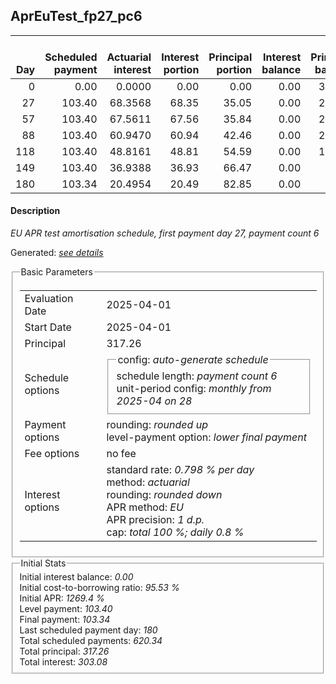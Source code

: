 <h2>AprEuTest_fp27_pc6</h2>
<table>
    <thead style="vertical-align: bottom;">
        <th style="text-align: right;">Day</th>
        <th style="text-align: right;">Scheduled payment</th>
        <th style="text-align: right;">Actuarial interest</th>
        <th style="text-align: right;">Interest portion</th>
        <th style="text-align: right;">Principal portion</th>
        <th style="text-align: right;">Interest balance</th>
        <th style="text-align: right;">Principal balance</th>
        <th style="text-align: right;">Total actuarial interest</th>
        <th style="text-align: right;">Total interest</th>
        <th style="text-align: right;">Total principal</th>
    </thead>
    <tr style="text-align: right;">
        <td class="ci00">0</td>
        <td class="ci01" style="white-space: nowrap;">0.00</td>
        <td class="ci02">0.0000</td>
        <td class="ci03">0.00</td>
        <td class="ci04">0.00</td>
        <td class="ci05">0.00</td>
        <td class="ci06">317.26</td>
        <td class="ci07">0.0000</td>
        <td class="ci08">0.00</td>
        <td class="ci09">0.00</td>
    </tr>
    <tr style="text-align: right;">
        <td class="ci00">27</td>
        <td class="ci01" style="white-space: nowrap;">103.40</td>
        <td class="ci02">68.3568</td>
        <td class="ci03">68.35</td>
        <td class="ci04">35.05</td>
        <td class="ci05">0.00</td>
        <td class="ci06">282.21</td>
        <td class="ci07">68.3568</td>
        <td class="ci08">68.35</td>
        <td class="ci09">35.05</td>
    </tr>
    <tr style="text-align: right;">
        <td class="ci00">57</td>
        <td class="ci01" style="white-space: nowrap;">103.40</td>
        <td class="ci02">67.5611</td>
        <td class="ci03">67.56</td>
        <td class="ci04">35.84</td>
        <td class="ci05">0.00</td>
        <td class="ci06">246.37</td>
        <td class="ci07">135.9179</td>
        <td class="ci08">135.91</td>
        <td class="ci09">70.89</td>
    </tr>
    <tr style="text-align: right;">
        <td class="ci00">88</td>
        <td class="ci01" style="white-space: nowrap;">103.40</td>
        <td class="ci02">60.9470</td>
        <td class="ci03">60.94</td>
        <td class="ci04">42.46</td>
        <td class="ci05">0.00</td>
        <td class="ci06">203.91</td>
        <td class="ci07">196.8649</td>
        <td class="ci08">196.85</td>
        <td class="ci09">113.35</td>
    </tr>
    <tr style="text-align: right;">
        <td class="ci00">118</td>
        <td class="ci01" style="white-space: nowrap;">103.40</td>
        <td class="ci02">48.8161</td>
        <td class="ci03">48.81</td>
        <td class="ci04">54.59</td>
        <td class="ci05">0.00</td>
        <td class="ci06">149.32</td>
        <td class="ci07">245.6810</td>
        <td class="ci08">245.66</td>
        <td class="ci09">167.94</td>
    </tr>
    <tr style="text-align: right;">
        <td class="ci00">149</td>
        <td class="ci01" style="white-space: nowrap;">103.40</td>
        <td class="ci02">36.9388</td>
        <td class="ci03">36.93</td>
        <td class="ci04">66.47</td>
        <td class="ci05">0.00</td>
        <td class="ci06">82.85</td>
        <td class="ci07">282.6198</td>
        <td class="ci08">282.59</td>
        <td class="ci09">234.41</td>
    </tr>
    <tr style="text-align: right;">
        <td class="ci00">180</td>
        <td class="ci01" style="white-space: nowrap;">103.34</td>
        <td class="ci02">20.4954</td>
        <td class="ci03">20.49</td>
        <td class="ci04">82.85</td>
        <td class="ci05">0.00</td>
        <td class="ci06">0.00</td>
        <td class="ci07">303.1152</td>
        <td class="ci08">303.08</td>
        <td class="ci09">317.26</td>
    </tr>
</table>
<h4>Description</h4>
<p><i>EU APR test amortisation schedule, first payment day 27, payment count 6</i></p>
<p>Generated: <i><a href="../GeneratedDate.html">see details</a></i></p>
<fieldset><legend>Basic Parameters</legend>
<table>
    <tr>
        <td>Evaluation Date</td>
        <td>2025-04-01</td>
    </tr>
    <tr>
        <td>Start Date</td>
        <td>2025-04-01</td>
    </tr>
    <tr>
        <td>Principal</td>
        <td>317.26</td>
    </tr>
    <tr>
        <td>Schedule options</td>
        <td>
            <fieldset>
                <legend>config: <i>auto-generate schedule</i></legend>
                <div>schedule length: <i><i>payment count</i> 6</i></div>
                <div>unit-period config: <i>monthly from 2025-04 on 28</i></div>
            </fieldset>
        </td>
    </tr>
    <tr>
        <td>Payment options</td>
        <td>
            <div>
                <div>rounding: <i>rounded up</i></div>
                <div>level-payment option: <i>lower&nbsp;final&nbsp;payment</i></div>
            </div>
        </td>
    </tr>
    <tr>
        <td>Fee options</td>
        <td>no fee
        </td>
    </tr>
    <tr>
        <td>Interest options</td>
        <td>
            <div>
                <div>standard rate: <i>0.798 % per day</i></div>
                <div>method: <i>actuarial</i></div>
                <div>rounding: <i>rounded down</i></div>
                <div>APR method: <i>EU</i></div>
                <div>APR precision: <i>1 d.p.</i></div>
                <div>cap: <i>total 100 %; daily 0.8 %</div>
            </div>
        </td>
    </tr>
</table></fieldset>
<fieldset><legend>Initial Stats</legend>
<div>
    <div>Initial interest balance: <i>0.00</i></div>
    <div>Initial cost-to-borrowing ratio: <i>95.53 %</i></div>
    <div>Initial APR: <i>1269.4 %</i></div>
    <div>Level payment: <i>103.40</i></div>
    <div>Final payment: <i>103.34</i></div>
    <div>Last scheduled payment day: <i>180</i></div>
    <div>Total scheduled payments: <i>620.34</i></div>
    <div>Total principal: <i>317.26</i></div>
    <div>Total interest: <i>303.08</i></div>
</div></fieldset>
